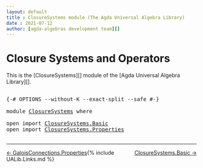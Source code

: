```yaml
---
layout: default
title : ClosureSystems module (The Agda Universal Algebra Library)
date : 2021-07-12
author: [agda-algebras development team][]
---
```


# <a id="closure-systems-and-operators">Closure Systems and Operators</a>

This is the [ClosureSystems][] module of the [Agda Universal Algebra Library][].

<pre class="Agda">

<a id="325" class="Symbol">{-#</a> <a id="329" class="Keyword">OPTIONS</a> <a id="337" class="Pragma">--without-K</a> <a id="349" class="Pragma">--exact-split</a> <a id="363" class="Pragma">--safe</a> <a id="370" class="Symbol">#-}</a>

<a id="375" class="Keyword">module</a> <a id="382" href="ClosureSystems.html" class="Module">ClosureSystems</a> <a id="397" class="Keyword">where</a>

<a id="404" class="Keyword">open</a> <a id="409" class="Keyword">import</a> <a id="416" href="ClosureSystems.Basic.html" class="Module">ClosureSystems.Basic</a>
<a id="437" class="Keyword">open</a> <a id="442" class="Keyword">import</a> <a id="449" href="ClosureSystems.Properties.html" class="Module">ClosureSystems.Properties</a>

</pre>

--------------------------------

<span style="float:left;">[← GaloisConnections.Properties](GaloisConnections.Properties.html)</span>
<span style="float:right;">[ClosureSystems.Basic →](ClosureSystems.Basic.html)</span>

{% include UALib.Links.md %}

[agda-algebras development team]: https://github.com/ualib/agda-algebras#the-agda-algebras-development-team
